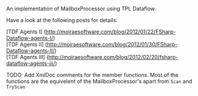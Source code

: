 An implementation of MailboxProcessor using TPL Dataflow.

Have a look at the following posts for details:

   [TDF Agents I] (http://moiraesoftware.com/blog/2012/01/22/FSharp-Dataflow-agents-I/)  
   [TDF Agents II] (http://moiraesoftware.com/blog/2012/01/30/FSharp-Dataflow-agents-II/)  
   [TDF Agents III] (http://moiraesoftware.com/blog/2012/02/20/fsharp-dataflow-agents-iii/)  

TODO: Add XmlDoc comments for the member functions.  Most of the functions are the equivelent of the MailboxProcessor's apart from `Scan` and `TryScan`
